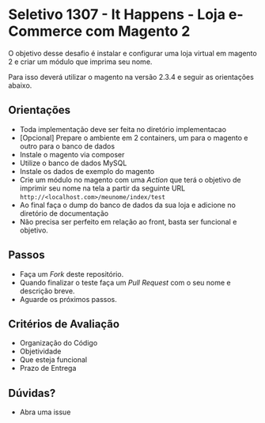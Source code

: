 # Seletivo 1307 - It Happens - Loja e-Commerce com Magento 2

O objetivo desse desafio é instalar e configurar uma loja virtual em magento 2 e criar um módulo que imprima seu nome.

Para isso deverá utilizar o magento na versão 2.3.4 e seguir as orientações abaixo.

## Orientações
* Toda implementação deve ser feita no diretório implementacao
* [Opcional] Prepare o ambiente em 2 containers, um para o magento e outro para o banco de dados
* Instale o magento via composer
* Utilize o banco de dados MySQL
* Instale os dados de exemplo do magento
* Crie um módulo no magento com uma _Action_ que terá o objetivo de imprimir seu nome na tela a partir da seguinte URL ```http://<localhost.com>/meunome/index/test```
* Ao final faça o dump do banco de dados da sua loja e adicione no diretório de documentação
* Não precisa ser perfeito em relação ao front, basta ser funcional e objetivo.

## Passos

* Faça um _Fork_ deste repositório.
* Quando finalizar o teste faça um _Pull Request_ com o seu nome e descrição breve.
* Aguarde os próximos passos.

## Critérios de Avaliação
* Organização do Código
* Objetividade
* Que esteja funcional
* Prazo de Entrega

## Dúvidas?
* Abra uma issue